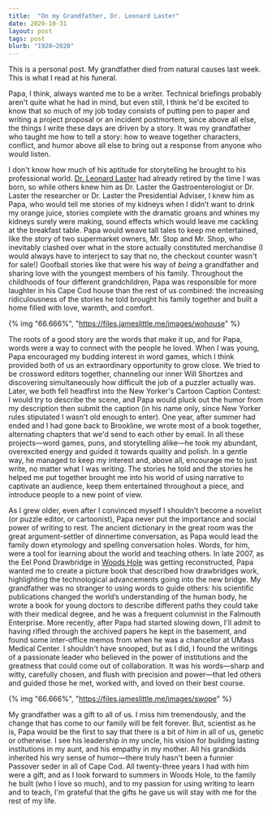 ```yaml
---
title:  "On my Grandfather, Dr. Leonard Laster"
date: 2020-10-31
layout: post
tags: post
blurb: "1928–2020"
---
```


<div class="note">
    <p>This is a personal post. My grandfather died from natural causes last week. This is what I read at his funeral.</p>
</div>

Papa, I think, always wanted me to be a writer. Technical briefings probably aren't quite what he had in mind, but even still, I think he'd be excited to know that so much of my job today consists of putting pen to paper and writing a project proposal or an incident postmortem, since above all else, the things I write these days are driven by a story. It was my grandfather who taught me how to tell a story: how to weave together characters, conflict, and humor above all else to bring out a response from anyone who would listen.

I don't know how much of his aptitude for storytelling he brought to his professional world. [Dr. Leonard Laster](https://www.ccgfuneralhome.com/obit/dr.-leonard-laster) had already retired by the time I was born, so while others knew him as Dr. Laster the Gastroenterologist or Dr. Laster the researcher or Dr. Laster the Presidential Adviser, I knew him as Papa, who would tell me stories of my kidneys when I didn’t want to drink my orange juice, stories complete with the dramatic groans and whines my kidneys surely were making, sound effects which would leave me cackling at the breakfast table. Papa would weave tall tales to keep me entertained, like the story of two supermarket owners, Mr. Stop and Mr. Shop, who inevitably clashed over what in the store actually constituted merchandise (I would always have to interject to say that no, the checkout counter wasn't for sale!) Goofball stories like that were his way of _being_ a grandfather and sharing love with the youngest members of his family. Throughout the childhoods of four different grandchildren, Papa was responsible for more laughter in his Cape Cod house than the rest of us combined: the increasing ridiculousness of the stories he told brought his family together and built a home filled with love, warmth, and comfort.

{% img "66.666%", "https://files.jameslittle.me/images/wohouse" %}

The roots of a good story are the words that make it up, and for Papa, words were a way to connect with the people he loved. When I was young, Papa encouraged my budding interest in word games, which I think provided both of us an extraordinary opportunity to grow close. We tried to be crossword editors together, channeling our inner Will Shortzes and discovering simultaneously how difficult the job of a puzzler actually was. Later, we both fell headfirst into the New Yorker's Cartoon Caption Contest: I would try to describe the scene, and Papa would pluck out the humor from my description then submit the caption (in his name only, since New Yorker rules stipulated I wasn't old enough to enter). One year, after summer had ended and I had gone back to Brookline, we wrote most of a book together, alternating chapters that we'd send to each other by email. In all these projects—word games, puns, and storytelling alike—he took my abundant, overexcited energy and guided it towards quality and polish. In a gentle way, he managed to keep my interest and, above all, encourage me to just write, no matter what I was writing. The stories he told and the stories he helped me put together brought me into his world of using narrative to captivate an audience, keep them entertained throughout a piece, and introduce people to a new point of view.

As I grew older, even after I convinced myself I shouldn't become a novelist (or puzzle editor, or cartoonist), Papa never put the importance and social power of writing to rest. The ancient dictionary in the great room was the great argument-settler of dinnertime conversation, as Papa would lead the family down etymology and spelling conversation holes. Words, for him, were a tool for learning about the world and teaching others. In late 2007, as the Eel Pond Drawbridge in [Woods Hole](https://en.wikipedia.org/wiki/Woods_Hole,_Massachusetts) was getting reconstructed, Papa wanted me to create a picture book that described how drawbridges work, highlighting the technological advancements going into the new bridge. My grandfather was no stranger to using words to guide others: his scientific publications changed the world’s understanding of the human body, he wrote a book for young doctors to describe different paths they could take with their medical degree, and he was a frequent columnist in the Falmouth Enterprise. More recently, after Papa had started slowing down, I'll admit to having rifled through the archived papers he kept in the basement, and found some inter-office memos from when he was a chancellor at UMass Medical Center. I shouldn't have snooped, but as I did, I found the writings of a passionate leader who believed in the power of institutions and the greatness that could come out of collaboration. It was his words—sharp and witty, carefully chosen, and flush with precision and power—that led others and guided those he met, worked with, and loved on their best course.

{% img "66.666%", "https://files.jameslittle.me/images/swope" %}

My grandfather was a gift to all of us. I miss him tremendously, and the change that has come to our family will be felt forever. But, scientist as he is, Papa would be the first to say that there is a bit of him in all of us, genetic or otherwise. I see his leadership in my uncle, his vision for building lasting institutions in my aunt, and his empathy in my mother. All his grandkids inherited his wry sense of humor—there truly hasn't been a funnier Passover seder in all of Cape Cod. All twenty-three years I had with him were a gift, and as I look forward to summers in Woods Hole, to the family he built (who I love so much), and to my passion for using writing to learn and to teach, I'm grateful that the gifts he gave us will stay with me for the rest of my life.
